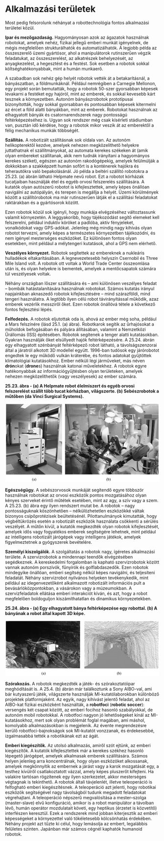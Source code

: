 <?xml version="1.0" encoding="UTF-8" standalone="no"?>
<!DOCTYPE html PUBLIC "-//W3C//DTD XHTML 1.1//EN" "http://www.w3.org/TR/xhtml11/DTD/xhtml11.dtd">
<html xmlns="http://www.w3.org/1999/xhtml"><head><meta name="generator" content="DocBook XSL Stylesheets V1.76.1"/></head><body><div class="section" title="Alkalmazási területek"><div class="titlepage"><div><div><h1 class="title"><a id="id796113"/>Alkalmazási területek</h1></div></div></div><p>Most pedig felsorolunk néhányat a robottechnológia fontos alkalmazási területei közül.</p><p><span class="strong"><strong>Ipar és mezőgazdaság.</strong></span> Hagyományosan azok az ágazatok használnak robotokat, amelyek nehéz, fizikai jellegű emberi munkát igényelnek, de mégis megfelelően strukturálhatók és automatizálhatók. A legjobb példa az összeszerelő üzemi gyártósor, ahol a manipulátorok rutinszerűen végzik feladatukat, az összeszerelést, az alkatrészek behelyezését, az anyagkezelést, a hegesztést és a festést. Sok esetben a robotok sokkal költséghatékonyabbak, mint a humán munkaerő.</p><p>A szabadban sok nehéz gép helyét robotok vették át a betakarításnál, a bányászatban, a földmunkáknál. Például nemrégiben a Carnegie Mellonon, egy projekt során bemutatták, hogy a robotok 50-szer gyorsabban képesek levakarni a festéket egy hajóról, mint az emberek, és sokkal kevesebb kárt tesznek a környezetben. Autonóm bányászrobotok prototípusai bizonyították, hogy sokkal gyorsabban és pontosabban képesek kitermelni az ércet a föld alatti bányákban, mint az emberek. Robotokat használnak az elhagyatott bányák és csatornarendszerek nagy pontosságú feltérképezéséhez is. Ugyan sok rendszer még csak kísérleti stádiumban van, pusztán idő kérdése, hogy a robotok mikor veszik át az emberektől a félig mechanikus munkák többségét.</p><p><span class="strong"><strong>Szállítás.</strong></span> A robotizált szállításnak sok oldala van. Az autonóm helikopterektől kezdve, amelyek nehezen megközelíthető helyekre juttathatnak el szállítmányokat, az automata kerekes székeken át (amik olyan embereket szállítanak, akik nem tudnák irányítani a hagyományos kerekes széket), egészen az autonóm rakodógépekig, amelyek felülmúlják a dokkokban a szakképzett humán sofőrt is a konténerek hajókra és teherautókra való bepakolásánál. Jó példa a beltéri szállító robotokra a 25.23. (a) ábrán látható Helpmate nevű robot. Ezt a robotot kórházak tucatjaiban használják étel és egyéb orvosi felszerelés szállítására. A kutatók olyan autószerű robotot is kifejlesztettek, amely képes önállóan navigálni az autópályán, és terepen is megállja a helyét. Üzemi körülmények között a szállítórobotok ma már rutinszerűen látják el a szállítási feladatokat raktárakban és a gyártósorok között.</p><p>Ezen robotok közül sok igényli, hogy munkája elvégzéséhez változtassunk valamit környezetén. A leggyakoribb, hogy tájékozódást segítő elemeket kell felszerelni, például induktív köröket a padlóba, aktív fényjeleket, vonalkódokat vagy GPS-adókat. Jelenleg még mindig nagy kihívás olyan robotot tervezni, amely képes a természetes környezetben tájékozódni, és nem igényel mesterséges eszközöket. Ez különösen fontos olyan esetekben, mint például a mélytengeri kutatások, ahol a GPS nem elérhető.</p><p><span class="strong"><strong>Veszélyes környezet.</strong></span> Robotok segítettek az embereknek a nukleáris hulladékok eltakarításában. A legnevezetesebb helyszín Csernobil és Three Mile Island volt. A robotok ott voltak a World Trade Center összeomlása után is, és olyan helyekre is bementek, amelyek a mentőcsapatok számára túl veszélyesek voltak.</p><p>Néhány országban lőszer szállítására és – ami különösen veszélyes feladat – bombák hatástalanítására használnak robotokat. Számos kutatás irányul napjainkban aknaszedő robotok kifejlesztésére – mind szárazföldi, mind tengeri használatra. A legtöbb ilyen célú robot távirányítással működik, azaz emberek vezérlik messziről őket. Ezen robotok önállóvá tétele a következő fontos fejlesztési lépés.</p><p><span class="strong"><strong>Felfedezés.</strong></span> A robotok eljutottak oda is, ahová az ember még soha, például a Mars felszínére (lásd 25.1. (a) ábra). Robotkarok segítik az űrhajósokat a műholdok befogásában és pályára állításában, valamint a Nemzetközi Űrállomás (ISS) építésében. Robotok segítenek a tenger alatti kutatásokban. Gyakran használják őket elsüllyedt hajók feltérképezésére. A 25.24. ábrán egy elhagyatott szénbányát feltérképező robot látható, a távolságszenzorai által a járatról alkotott 3D modellel együtt. 1996-ban tudósok egy járórobotot engedtek le egy működő vulkán kráterébe, és fontos adatokat gyűjtöttek klimatológiai kutatásokhoz. Ember nélküli légi járműveket, más néven <span class="strong"><strong>drón</strong></span>okat (<span class="strong"><strong>drone</strong></span>s) használnak katonai műveletekhez. A robotok egyre hatékonyabbak az információgyűjtésben olyan területeken, amelyek nehezen megközelíthetők (vagy veszélyesek) az ember számára.</p><div class="figure"><a id="id796160"/><p class="title"><strong>25.23. ábra - (a) A Helpmate robot élelmiszert és egyéb orvosi felszerelést szállít több tucat kórházban, világszerte. (b) Sebészrobotok a műtőben (da Vinci Surgical Systems).</strong></p><div class="figure-contents"><div class="mediaobject"><img src="kepek/25-23.png" alt="(a) A Helpmate robot élelmiszert és egyéb orvosi felszerelést szállít több tucat kórházban, világszerte. (b) Sebészrobotok a műtőben (da Vinci Surgical Systems)."/></div></div></div><p><span class="strong"><strong>Egészségügy.</strong></span> A sebészorvosok munkáját segítendő egyre többször használnak robotokat az orvosi eszközök pontos mozgatásához olyan kényes szerveket érintő műtétek esetében, mint az agy, a szív vagy a szem. A 25.23. (b) ábra egy ilyen rendszert mutat be. A robotok – nagy pontosságuknak köszönhetően – nélkülözhetetlen eszközökké váltak bizonyos csípőprotézisek beültetésénél. Pilottanulmányok kimutatták, hogy végbéltükrözés esetén a robotizált eszközök használata csökkenti a sérülés veszélyét. A műtőn kívül, a kutatók megkezdték olyan robotok kifejlesztését, amelyek idős vagy fogyatékos emberek segítségére lehetnek, mint például az intelligens robotizált járógépek vagy intelligens játékok, amelyek figyelmeztetnek a gyógyszerek bevételére.</p><p><span class="strong"><strong>Személyi kiszolgálók.</strong></span> A szolgáltatás a robotok nagy, ígéretes alkalmazási területe. A szervizrobotok a mindennapi teendők elvégzésében segédkeznek. A kereskedelmi forgalomban is kapható szervizrobotok között vannak autonóm porszívók, fűnyírók és golflabdaszedők. Ezen robotok mindegyike önállóan, emberi segítség nélkül képes navigálni, és teljesíteni feladatát. Néhány szervizrobot nyilvános helyeken tevékenykedik, mint például az idegenvezetőként alkalmazott robotizált információs pult a bevásárlóközpontokban, a vásárokon vagy a múzeumokban. A szervizfeladatok ellátása emberi interakciót kíván, és azt, hogy a robot megfelelően boldoguljon kiszámíthatatlan és dinamikus környezetekben.</p><div class="figure"><a id="id796182"/><p class="title"><strong>25.24. ábra - (a) Egy elhagyatott bánya feltérképezése egy robottal. (b) A bányának a robot által kapott 3D képe.</strong></p><div class="figure-contents"><div class="mediaobject"><img src="kepek/25-24.png" alt="(a) Egy elhagyatott bánya feltérképezése egy robottal. (b) A bányának a robot által kapott 3D képe."/></div></div></div><p><span class="strong"><strong>Szórakozás.</strong></span> A robotok megkezdték a játék- és szórakoztatóipar meghódítását is. A 25.4. (b) ábrán már találkoztunk a Sony AIBO-val, ami bár kutyaszerű játék, világszerte használják MI-kutatólaborokban különböző projektek platformjaként. Az egyik, nagy kihívást jelentő feladat, ahol az AIBO-kat fizikai eszközként használták, a <span class="strong"><strong>robotfoci</strong></span> (<span class="strong"><strong>robotic soccer</strong></span>): versengés két csapat között, az emberi focihoz hasonló szabályokkal, de autonóm mobil robotokkal. A robotfoci nagyon jó lehetőségeket kínál az MI-kutatásokhoz, mert sok olyan problémát foglal magában, ami máshol, komolyabb alkalmazásokban is megjelenik. Az évente megrendezésre kerülő robotfoci-bajnokságok sok MI-kutatót vonzzanak, és érdekesebbé, izgalmasabbá tették a robotikának ezt az ágát.</p><p><span class="strong"><strong>Emberi kiegészítők.</strong></span> Az utolsó alkalmazás, amiről szót ejtünk, az emberi kiegészítők. A kutatók kifejlesztettek már a kerekes székhez hasonló lépegető járógépet, amelyek alkalmasak emberek szállítására. Számos helyen jelenleg arra koncentrálnak, hogy olyan eszközöket alkossanak, amelyek megkönnyítik az embernek a járást vagy a karok mozgatását egy, a testhez kívülről csatlakoztatott vázzal, amely képes pluszerőt kifejteni. Ha valakire tartósan rögzítenek egy ilyen szerkezetet, akkor mesterséges végtagnak is tekinthető. A robotok általi távjelenlét, illetve teleoperáció is felfogható emberi kiegészítésnek. A teleoperáció azt jelenti, hogy robotikai eszközök segítségével nagy távolságból tudunk megadott feladatokat végrehajtani. A teleoperáció népszerű megvalósítása a mester–szolga (master-slave) elvű konfiguráció, amikor is a robot manipulátor a távolban lévő, humán operátor mozdulatait követi, egy heptikus (érzetet is közvetítő) interfészen keresztül. Ezek a rendszerek mind jobban kiterjesztik az emberi képességeket a környezettel való tökéletesebb kölcsönhatás érdekében. Néhány projekt azt tűzte ki célul, hogy lemásolja az embert, legalábbis felületes szinten. Japánban már számos cégnél kaphatók humanoid robotok.</p></div></body></html>
